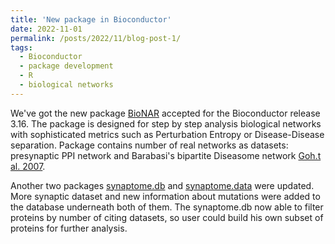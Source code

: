 ```yaml
---
title: 'New package in Bioconductor'
date: 2022-11-01
permalink: /posts/2022/11/blog-post-1/
tags:
  - Bioconductor
  - package development
  - R
  - biological networks
---
```


We've got the new package [BioNAR](https://bioconductor.org/packages/devel/bioc/html/BioNAR.html) accepted for the Bioconductor release 3.16. The package is designed for step by step analysis biological networks with sophisticated metrics such as Perturbation Entropy or Disease-Disease separation. Package contains number of real networks as datasets: presynaptic PPI network and Barabasi's bipartite Diseasome network [Goh.t al. 2007](https://dx.doi.org/10.1073/pnas.0701361104).

Another two packages [synaptome.db](https://bioconductor.org/packages/3.16/data/annotation/html/synaptome.db.html) and [synaptome.data](https://bioconductor.org/packages/3.16/data/annotation/html/synaptome.data.html) were updated. More synaptic dataset and new information about mutations were added to the database underneath both of them. The synaptome.db now able to filter proteins by number of citing datasets, so user could build his own subset of proteins for further analysis.